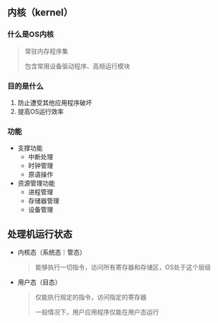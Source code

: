 ## 内核（kernel）

### 什么是OS内核

> 常驻内存程序集
>
> 包含常用设备驱动程序、高频运行模块

### 目的是什么

1. 防止遭受其他应用程序破坏
2. 提高OS运行效率

### 功能

- 支撑功能
  - 中断处理
  - 时钟管理
  - 原语操作
- 资源管理功能
  - 进程管理
  - 存储器管理
  - 设备管理

## 处理机运行状态

- 内核态（系统态｜管态）

  > 能够执行一切指令，访问所有寄存器和存储区，OS处于这个层级

- 用户态（目态）

  > 仅能执行规定的指令，访问指定的寄存器
  >
  > 一般情况下，用户应用程序仅能在用户态运行

